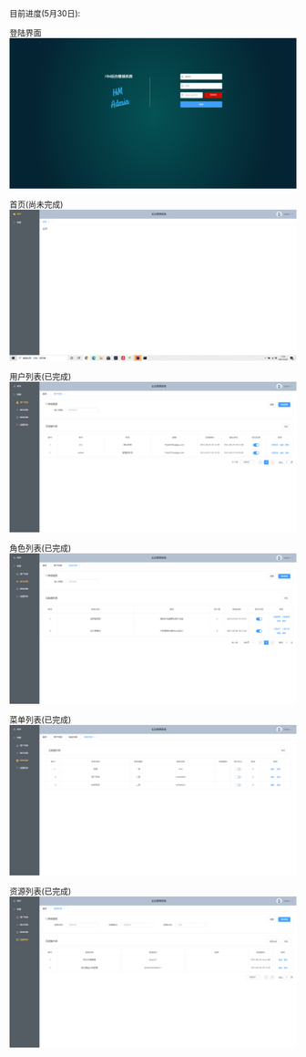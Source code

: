 目前进度(5月30日):

登陆界面
![img.png](img.png)

首页(尚未完成)
![img_1.png](img_1.png)

用户列表(已完成)
![img_6.png](img_6.png)

角色列表(已完成)
![img_3.png](img_3.png)

菜单列表(已完成)
![img_4.png](img_4.png)

资源列表(已完成)
![img_2.png](img_2.png)
